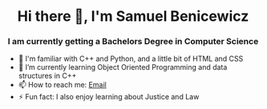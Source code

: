 <h1 align="center">Hi there 👋, I'm Samuel Benicewicz</h1>
<h3 align="center">I am currently getting a Bachelors Degree in Computer Science</h3>

- 🔭 I'm familiar with C++ and Python, and a little bit of HTML and CSS
- 🌱 I’m currently learning Object Oriented Programming and data structures in C++
- 📫 How to reach me: <a href="mailto:sambenicewicz@yahoo.com">Email</a>
- ⚡ Fun fact: I also enjoy learning about Justice and Law
